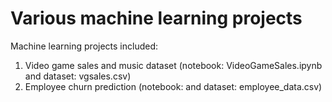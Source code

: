 # Various machine learning projects
Machine learning projects included:
1. Video game sales and music dataset (notebook: VideoGameSales.ipynb and dataset: vgsales.csv)
2. Employee churn prediction (notebook:  and dataset: employee_data.csv)
